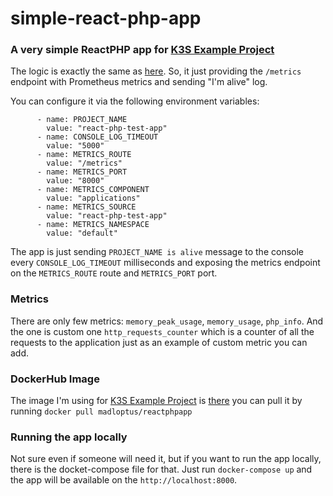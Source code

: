 # simple-react-php-app

### A very simple ReactPHP app for [K3S Example Project](https://github.com/madlopt/k3s-example-project ) 

The logic is exactly the same as [here](https://github.com/madlopt/simple-nodejs-app ). So, it just providing the `/metrics` endpoint with Prometheus metrics and sending "I'm alive" log.

You can configure it via the following environment variables:

          - name: PROJECT_NAME
            value: "react-php-test-app"
          - name: CONSOLE_LOG_TIMEOUT
            value: "5000"
          - name: METRICS_ROUTE
            value: "/metrics"
          - name: METRICS_PORT
            value: "8000"
          - name: METRICS_COMPONENT
            value: "applications"
          - name: METRICS_SOURCE
            value: "react-php-test-app"
          - name: METRICS_NAMESPACE
            value: "default"

The app is just sending `PROJECT_NAME is alive` message to the console every `CONSOLE_LOG_TIMEOUT` milliseconds and exposing the metrics endpoint on the `METRICS_ROUTE` route and `METRICS_PORT` port.

### Metrics 

There are only few metrics: `memory_peak_usage`, `memory_usage`, `php_info`. And the one is custom one ``http_requests_counter`` which is a counter of all the requests to the application just as an example of custom metric you can add.

### DockerHub Image

The image I'm using for [K3S Example Project](https://github.com/madlopt/k3s-example-project ) is [there](https://hub.docker.com/r/madloptus/reactphpapp) you can pull it by running `docker pull madloptus/reactphpapp`

### Running the app locally

Not sure even if someone will need it, but if you want to run the app locally, there is the docket-compose file for that. Just run `docker-compose up` and the app will be available on the `http://localhost:8000`. 

